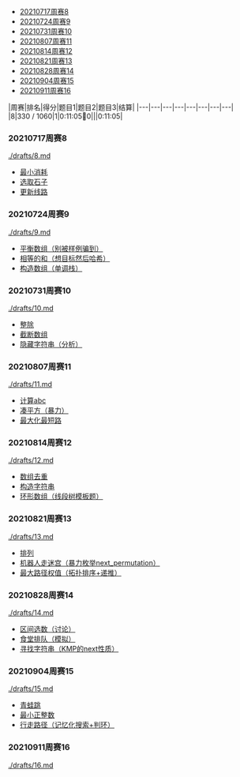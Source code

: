 
<!-- @import "[TOC]" {cmd="toc" depthFrom=1 depthTo=6 orderedList=false} -->

<!-- code_chunk_output -->

- [20210717周赛8](#20210717周赛8)
- [20210724周赛9](#20210724周赛9)
- [20210731周赛10](#20210731周赛10)
- [20210807周赛11](#20210807周赛11)
- [20210814周赛12](#20210814周赛12)
- [20210821周赛13](#20210821周赛13)
- [20210828周赛14](#20210828周赛14)
- [20210904周赛15](#20210904周赛15)
- [20210911周赛16](#20210911周赛16)

<!-- /code_chunk_output -->

|周赛|排名|得分|题目1|题目2|题目3|结算|
|---|---|---|---|---|---|---|---|
|8|330 / 1060|1|0:11:05🐛0|||0:11:05|

### 20210717周赛8
[./drafts/8.md](./drafts/8.md)

- [最小消耗](./drafts/8.md#最小消耗)
- [选取石子](./drafts/8.md#选取石子)
- [更新线路](./drafts/8.md#更新线路)

### 20210724周赛9
[./drafts/9.md](./drafts/9.md)

- [平衡数组（别被样例骗到）](./drafts/9.md#平衡数组别被样例骗到)
- [相等的和（想目标然后哈希）](./drafts/9.md#相等的和想目标然后哈希)
- [构造数组（单调栈）](./drafts/9.md#构造数组单调栈)

### 20210731周赛10
[./drafts/10.md](./drafts/10.md)

- [整除](./drafts/10.md#整除)
- [截断数组](./drafts/10.md#截断数组)
- [隐藏字符串（分析）](./drafts/10.md#隐藏字符串分析)

### 20210807周赛11
[./drafts/11.md](./drafts/11.md)

- [计算abc](./drafts/11.md#计算abc)
- [凑平方（暴力）](./drafts/11.md#凑平方暴力)
- [最大化最短路](./drafts/11.md#最大化最短路)

### 20210814周赛12
[./drafts/12.md](./drafts/12.md)

- [数组去重](./drafts/12.md#数组去重)
- [构造字符串](./drafts/12.md#构造字符串)
- [环形数组（线段树模板题）](./drafts/12.md#环形数组线段树模板题)

### 20210821周赛13
[./drafts/13.md](./drafts/13.md)

- [排列](./drafts/13.md#排列)
- [机器人走迷宫（暴力枚举next_permutation）](./drafts/13.md#机器人走迷宫暴力枚举next_permutation)
- [最大路径权值（拓扑排序+递推）](./drafts/13.md#最大路径权值拓扑排序递推)

### 20210828周赛14
[./drafts/14.md](./drafts/14.md)

- [区间选数（讨论）](./drafts/14.md#区间选数讨论)
- [食堂排队（模拟）](./drafts/14.md#食堂排队模拟)
- [寻找字符串（KMP的next性质）](./drafts/14.md#寻找字符串kmp的next性质)

### 20210904周赛15
[./drafts/15.md](./drafts/15.md)

- [青蛙跳](./drafts/15.md#青蛙跳)
- [最小正整数](./drafts/15.md#最小正整数)
- [行走路径（记忆化搜索+判环）](./drafts/15.md#行走路径记忆化搜索判环)

### 20210911周赛16
[./drafts/16.md](./drafts/16.md)
